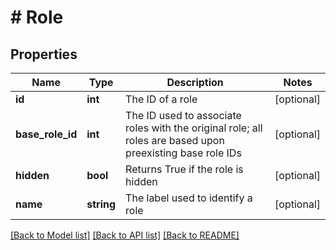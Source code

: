 # # Role

## Properties

Name | Type | Description | Notes
------------ | ------------- | ------------- | -------------
**id** | **int** | The ID of a role | [optional]
**base_role_id** | **int** | The ID used to associate roles with the original role; all roles are based upon preexisting base role IDs | [optional]
**hidden** | **bool** | Returns True if the role is hidden | [optional]
**name** | **string** | The label used to identify a role | [optional]

[[Back to Model list]](../../README.md#models) [[Back to API list]](../../README.md#endpoints) [[Back to README]](../../README.md)
